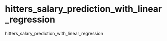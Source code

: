 # hitters_salary_prediction_with_linear_regression
hitters_salary_prediction_with_linear_regression
